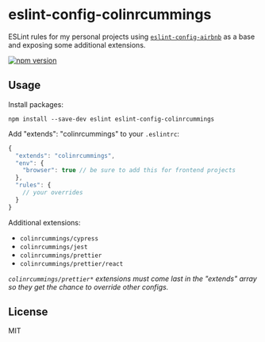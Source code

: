 # eslint-config-colinrcummings

ESLint rules for my personal projects using [`eslint-config-airbnb`](https://github.com/airbnb/javascript/tree/master/packages/eslint-config-airbnb) as a base and exposing some additional extensions.

[![npm version](https://img.shields.io/npm/v/eslint-config-colinrcummings.svg)](https://www.npmjs.com/package/eslint-config-colinrcummings)

## Usage

Install packages:

```
npm install --save-dev eslint eslint-config-colinrcummings
```

Add "extends": "colinrcummings" to your `.eslintrc`:

```javascript
{
  "extends": "colinrcummings",
  "env": {
    "browser": true // be sure to add this for frontend projects
  },
  "rules": {
    // your overrides
  }
}
```

Additional extensions:

- `colinrcummings/cypress`
- `colinrcummings/jest`
- `colinrcummings/prettier`
- `colinrcummings/prettier/react`

_`colinrcummings/prettier*` extensions must come last in the "extends" array so they get the chance to override other configs._

## License

MIT
